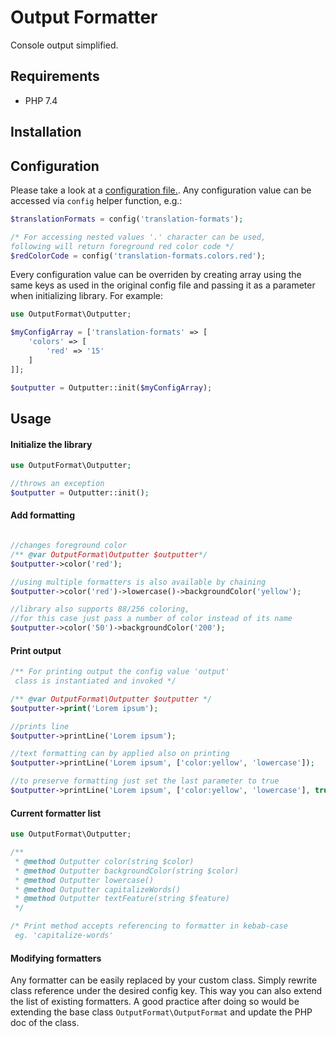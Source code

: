 # Output Formatter

Console output simplified.

## Requirements
 - PHP 7.4
 
## Installation
## Configuration
Please take a look at a [configuration file.](/config/config.php). Any configuration value can be accessed via `config` 
helper function, e.g.:
```php
$translationFormats = config('translation-formats');

/* For accessing nested values '.' character can be used, 
following will return foreground red color code */ 
$redColorCode = config('translation-formats.colors.red');
```
Every configuration value can be overriden by creating array using the same keys
as used in the original config file and passing it as a parameter when initializing library. For example:
```php
use OutputFormat\Outputter;

$myConfigArray = ['translation-formats' => [
    'colors' => [
        'red' => '15'
    ]
]];

$outputter = Outputter::init($myConfigArray);
``` 
## Usage
#### Initialize the library
```php
use OutputFormat\Outputter;

//throws an exception 
$outputter = Outputter::init();
```
#### Add formatting
```php

//changes foreground color
/** @var OutputFormat\Outputter $outputter*/
$outputter->color('red');

//using multiple formatters is also available by chaining
$outputter->color('red')->lowercase()->backgroundColor('yellow');

//library also supports 88/256 coloring,
//for this case just pass a number of color instead of its name
$outputter->color('50')->backgroundColor('200');
```
#### Print output
```php
/** For printing output the config value 'output' 
 class is instantiated and invoked */

/** @var OutputFormat\Outputter $outputter */
$outputter->print('Lorem ipsum');

//prints line
$outputter->printLine('Lorem ipsum');

//text formatting can by applied also on printing
$outputter->printLine('Lorem ipsum', ['color:yellow', 'lowercase']);

//to preserve formatting just set the last parameter to true
$outputter->printLine('Lorem ipsum', ['color:yellow', 'lowercase'], true);
```
#### Current formatter list
```php
use OutputFormat\Outputter;

/**
 * @method Outputter color(string $color)
 * @method Outputter backgroundColor(string $color)
 * @method Outputter lowercase()
 * @method Outputter capitalizeWords()
 * @method Outputter textFeature(string $feature)
 */

/* Print method accepts referencing to formatter in kebab-case
 eg. 'capitalize-words'
```
#### Modifying formatters
Any formatter can be easily replaced by your custom class.
Simply rewrite class reference under the desired config key. This way you can also extend the list
of existing formatters. A good practice after doing so would be extending the base class
`OutputFormat\OutputFormat` and update the PHP doc of the class.